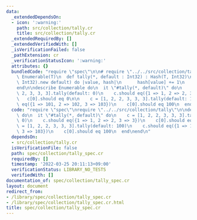 ```yaml
---
data:
  _extendedDependsOn:
  - icon: ':warning:'
    path: src/collection/tally.cr
    title: src/collection/tally.cr
  _extendedRequiredBy: []
  _extendedVerifiedWith: []
  _isVerificationFailed: false
  _pathExtension: cr
  _verificationStatusIcon: ':warning:'
  attributes: {}
  bundledCode: "require \"spec\"\n\n# require \"../../src/collection/tally\"\nmodule\
    \ Enumerable(T)\n  def tally(*, default : Int32) : Hash(T, Int32)\n    each_with_object(Hash(T,\
    \ Int32).new default) do |value, hash|\n      hash[value] += 1\n    end\n  end\n\
    end\n\ndescribe Enumerable do\n  it \"#tally(*, default)\" do\n    c = [1, 2,\
    \ 2, 3, 3, 3].tally(default: 0)\n    c.should eq({1 => 1, 2 => 2, 3 => 3})\n \
    \   c[0].should eq 0\n\n    c = [1, 2, 2, 3, 3, 3].tally(default: 100)\n    c.should\
    \ eq({1 => 101, 2 => 102, 3 => 103})\n    c[0].should eq 100\n  end\nend\n"
  code: "require \"spec\"\nrequire \"../../src/collection/tally\"\n\ndescribe Enumerable\
    \ do\n  it \"#tally(*, default)\" do\n    c = [1, 2, 2, 3, 3, 3].tally(default:\
    \ 0)\n    c.should eq({1 => 1, 2 => 2, 3 => 3})\n    c[0].should eq 0\n\n    c\
    \ = [1, 2, 2, 3, 3, 3].tally(default: 100)\n    c.should eq({1 => 101, 2 => 102,\
    \ 3 => 103})\n    c[0].should eq 100\n  end\nend\n"
  dependsOn:
  - src/collection/tally.cr
  isVerificationFile: false
  path: spec/collection/tally_spec.cr
  requiredBy: []
  timestamp: '2022-03-25 20:11:13+09:00'
  verificationStatus: LIBRARY_NO_TESTS
  verifiedWith: []
documentation_of: spec/collection/tally_spec.cr
layout: document
redirect_from:
- /library/spec/collection/tally_spec.cr
- /library/spec/collection/tally_spec.cr.html
title: spec/collection/tally_spec.cr
---
```

